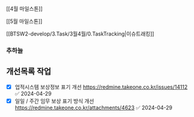 
[[4월 마일스톤]]

[[5월 마일스톤]]


[[BTSW2-develop/3.Task/3월4월/0.TaskTracking|이슈트래킹]] 

### 추하늘

## 개선목록 작업


- [x] 업적시스템 보상정보 표기 개선 https://redmine.takeone.co.kr/issues/14112 ✅ 2024-04-29
- [x] 일일 / 주간 임무 보상 표기 방식 개선 https://redmine.takeone.co.kr/attachments/4623 ✅ 2024-04-29